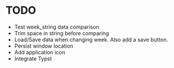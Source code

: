 # TODO

 - Test week_string data comparison
 - Trim space in string before comparing
 - Load/Save data when changing week. Also add a save button.
 - Persist window location
 - Add application icon
 - Integrate Typst
